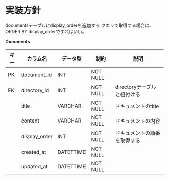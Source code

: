 # 実装方針

documentsテーブルにdisplay_orderを追加する
クエリで取得する場合は、ORDER BY display_orderですればいい。

**Documents**

| キー | カラム名      | データ型  | 制約     | 説明                         |
| ---- | ------------- | --------- | -------- | ---------------------------- |
| PK   | document_id   | INT       | NOT NULL |                              |
| FK   | directory_id  | INT       | NOT NULL | directoryテーブルと紐付ける  |
|      | title         | VARCHAR   | NOT NULL | ドキュメントのtitle          |
|      | content       | VARCHAR   | NOT NULL | ドキュメントの内容           |
|      | display_order | INT       | NOT NULL | ドキュメントの順番を取得する |
|      | created_at    | DATETTIME | NOT NULL |                              |
|      | updated_at    | DATETTIME | NOT NULL |                              |
